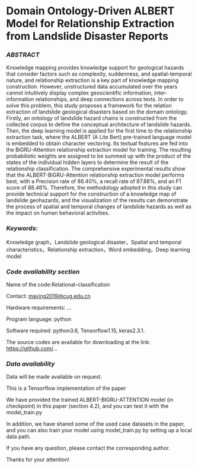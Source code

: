 # **Domain Ontology-Driven ALBERT Model for Relationship Extraction from Landslide Disaster Reports**

### **_ABSTRACT_**

Knowledge mapping provides knowledge support for geological hazards that consider factors such as complexity, suddenness, and spatial-temporal nature, and relationship extraction is a key part of knowledge mapping construction. However, unstructured data accumulated over the years cannot intuitively display complex geoscientific information, inter-information relationships, and deep connections across texts. In order to solve this problem, this study proposes a framework for the relation extraction of landslide geological disasters based on the domain ontology. Firstly, an ontology of landslide hazard chains is constructed from the collected corpus to define the conceptual architecture of landslide hazards. Then, the deep learning model is applied for the first time to the relationship extraction task, where the ALBERT (A Lite Bert) pre-trained language model is embedded to obtain character vectoring. Its textual features are fed into the BiGRU-Attention relationship extraction model for training. The resulting probabilistic weights are assigned to be summed up with the product of the states of the individual hidden layers to determine the result of the relationship classification. The comprehensive experimental results show that the ALBERT-BiGRU-Attention relationship extraction model performs best, with a Precision rate of 86.40%, a recall rate of 87.88%, and an F1 score of 88.46%. Therefore, the methodology adopted in this study can provide technical support for the construction of a knowledge map of landslide geohazards, and the visualization of the results can demonstrate the process of spatial and temporal changes of landslide hazards as well as the impact on human behavioral activities.

### _**Keywords:**_

Knowledge graph，Landslide geological disaster，Spatial and temporal characteristics，Relationship extraction，Word embedding，Deep learning model

### _Code availability section_

Name of the code:Relational-classification

Contact: maying2019@cug.edu.cn

Hardware requirements: ... 

Program language: python

Software required:  python3.6, Tensorflow1.15, keras2.3.1.

The source codes are available for downloading at the link: https://github.com/... 

### _Data availability_

Data will be made available on request.

This is a Tensorflow implementation of the paper <Domain Ontology-Driven ALBERT Model for Relationship Extraction from Landslide Disaster Reports>

We have provided the trained ALBERT-BIGRU-ATTENTION model (in checkpoint) in this paper (section 4.2), and you can test it with the model_train.py

In addition, we have shared some of the used case datasets in the paper, and you can also train your model using model_train.py by setting up a local data path.

If you have any question, please contact the corresponding author.

Thanks for your attention!
